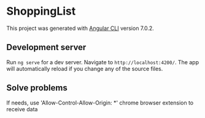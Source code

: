# ShoppingList

This project was generated with [Angular CLI](https://github.com/angular/angular-cli) version 7.0.2.

## Development server

Run `ng serve` for a dev server. Navigate to `http://localhost:4200/`. The app will automatically reload if you change any of the source files.


## Solve problems

If needs, use 'Allow-Control-Allow-Origin: *' chrome browser extension to receive data
